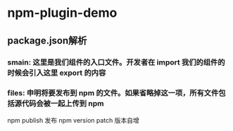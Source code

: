 # npm-plugin-demo

## package.json解析
### smain: 这里是我们组件的入口文件。开发者在 import 我们的组件的时候会引入这里 export 的内容
### files: 申明将要发布到 npm 的文件。如果省略掉这一项，所有文件包括源代码会被一起上传到 npm

npm publish 发布
npm version patch  版本自增